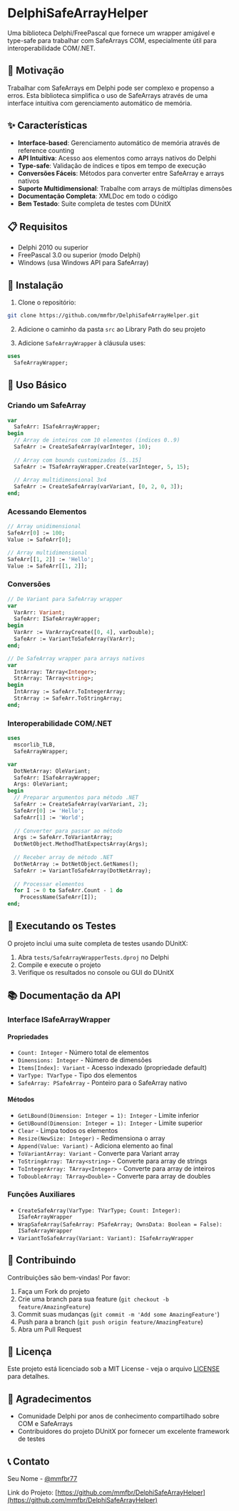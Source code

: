 ﻿# DelphiSafeArrayHelper

Uma biblioteca Delphi/FreePascal que fornece um wrapper amigável e type-safe para trabalhar com SafeArrays COM, especialmente útil para interoperabilidade COM/.NET.

## 🎯 Motivação

Trabalhar com SafeArrays em Delphi pode ser complexo e propenso a erros. Esta biblioteca simplifica o uso de SafeArrays através de uma interface intuitiva com gerenciamento automático de memória.

## ✨ Características

- **Interface-based**: Gerenciamento automático de memória através de reference counting
- **API Intuitiva**: Acesso aos elementos como arrays nativos do Delphi
- **Type-safe**: Validação de índices e tipos em tempo de execução
- **Conversões Fáceis**: Métodos para converter entre SafeArray e arrays nativos
- **Suporte Multidimensional**: Trabalhe com arrays de múltiplas dimensões
- **Documentação Completa**: XMLDoc em todo o código
- **Bem Testado**: Suite completa de testes com DUnitX

## 📋 Requisitos

- Delphi 2010 ou superior
- FreePascal 3.0 ou superior (modo Delphi)
- Windows (usa Windows API para SafeArray)

## 🚀 Instalação

1. Clone o repositório:
```bash
git clone https://github.com/mmfbr/DelphiSafeArrayHelper.git
```

2. Adicione o caminho da pasta `src` ao Library Path do seu projeto

3. Adicione `SafeArrayWrapper` à cláusula uses:
```pascal
uses
  SafeArrayWrapper;
```

## 📖 Uso Básico

### Criando um SafeArray

```pascal
var
  SafeArr: ISafeArrayWrapper;
begin
  // Array de inteiros com 10 elementos (índices 0..9)
  SafeArr := CreateSafeArray(varInteger, 10);
  
  // Array com bounds customizados [5..15]
  SafeArr := TSafeArrayWrapper.Create(varInteger, 5, 15);
  
  // Array multidimensional 3x4
  SafeArr := CreateSafeArray(varVariant, [0, 2, 0, 3]);
end;
```

### Acessando Elementos

```pascal
// Array unidimensional
SafeArr[0] := 100;
Value := SafeArr[0];

// Array multidimensional
SafeArr[[1, 2]] := 'Hello';
Value := SafeArr[[1, 2]];
```

### Conversões

```pascal
// De Variant para SafeArray wrapper
var
  VarArr: Variant;
  SafeArr: ISafeArrayWrapper;
begin
  VarArr := VarArrayCreate([0, 4], varDouble);
  SafeArr := VariantToSafeArray(VarArr);
end;

// De SafeArray wrapper para arrays nativos
var
  IntArray: TArray<Integer>;
  StrArray: TArray<string>;
begin
  IntArray := SafeArr.ToIntegerArray;
  StrArray := SafeArr.ToStringArray;
end;
```

### Interoperabilidade COM/.NET

```pascal
uses
  mscorlib_TLB,
  SafeArrayWrapper;

var
  DotNetArray: OleVariant;
  SafeArr: ISafeArrayWrapper;
  Args: OleVariant;
begin
  // Preparar argumentos para método .NET
  SafeArr := CreateSafeArray(varVariant, 2);
  SafeArr[0] := 'Hello';
  SafeArr[1] := 'World';
  
  // Converter para passar ao método
  Args := SafeArr.ToVariantArray;
  DotNetObject.MethodThatExpectsArray(Args);
  
  // Receber array de método .NET
  DotNetArray := DotNetObject.GetNames();
  SafeArr := VariantToSafeArray(DotNetArray);
  
  // Processar elementos
  for I := 0 to SafeArr.Count - 1 do
    ProcessName(SafeArr[I]);
end;
```

## 🧪 Executando os Testes

O projeto inclui uma suite completa de testes usando DUnitX:

1. Abra `tests/SafeArrayWrapperTests.dproj` no Delphi
2. Compile e execute o projeto
3. Verifique os resultados no console ou GUI do DUnitX

## 📚 Documentação da API

### Interface ISafeArrayWrapper

#### Propriedades
- `Count: Integer` - Número total de elementos
- `Dimensions: Integer` - Número de dimensões
- `Items[Index]: Variant` - Acesso indexado (propriedade default)
- `VarType: TVarType` - Tipo dos elementos
- `SafeArray: PSafeArray` - Ponteiro para o SafeArray nativo

#### Métodos
- `GetLBound(Dimension: Integer = 1): Integer` - Limite inferior
- `GetUBound(Dimension: Integer = 1): Integer` - Limite superior
- `Clear` - Limpa todos os elementos
- `Resize(NewSize: Integer)` - Redimensiona o array
- `Append(Value: Variant)` - Adiciona elemento ao final
- `ToVariantArray: Variant` - Converte para Variant array
- `ToStringArray: TArray<string>` - Converte para array de strings
- `ToIntegerArray: TArray<Integer>` - Converte para array de inteiros
- `ToDoubleArray: TArray<Double>` - Converte para array de doubles

### Funções Auxiliares

- `CreateSafeArray(VarType: TVarType; Count: Integer): ISafeArrayWrapper`
- `WrapSafeArray(SafeArray: PSafeArray; OwnsData: Boolean = False): ISafeArrayWrapper`
- `VariantToSafeArray(Variant: Variant): ISafeArrayWrapper`

## 🤝 Contribuindo

Contribuições são bem-vindas! Por favor:

1. Faça um Fork do projeto
2. Crie uma branch para sua feature (`git checkout -b feature/AmazingFeature`)
3. Commit suas mudanças (`git commit -m 'Add some AmazingFeature'`)
4. Push para a branch (`git push origin feature/AmazingFeature`)
5. Abra um Pull Request

## 📄 Licença

Este projeto está licenciado sob a MIT License - veja o arquivo [LICENSE](LICENSE) para detalhes.

## 🙏 Agradecimentos

- Comunidade Delphi por anos de conhecimento compartilhado sobre COM e SafeArrays
- Contribuidores do projeto DUnitX por fornecer um excelente framework de testes

## 📞 Contato

Seu Nome - [@mmfbr77](https://twitter.com/mmfbr77)

Link do Projeto: [https://github.com/mmfbr/DelphiSafeArrayHelper](https://github.com/mmfbr/DelphiSafeArrayHelper)